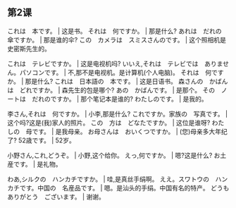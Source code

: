 ## 第2课

これは　本です。  |  这是书。
それは　何ですか。  |  那是什么?
あれは　だれの　傘ですか。  |  那是谁的伞?
この　カメラは　スミスさんのです。  |  这个照相机是史密斯先生的。


これは　テレビですか。  |  这是电视机吗?
いいえ,それは　テレビでは　ありません。パソコンです。  |  不,那不是电视机。是计算机(个人电脑)。
それは　何ですか。  |  那是什么?
これは　日本語の　本です。  |  这是日语书。
森さんの　かばんは　どれですか。  |  森先生的包是哪个?
あの　かばんです。  |  是那个。
その　ノートは　だれのですか。  |  那个笔记本是谁的?
わたしのです。  |  是我的。


李さん,それは　何ですか。  |  小李,那是什么?
これですか。家族の　写真です。  |  这个吗?这是(我)家人的照片。
この　方は　どなたですか。  |  这位是谁呀?
わたしの　母です。  |  是我母亲。
お母さんは　おいくつですか。  |  (您)母亲多大年纪了?
52歳です。  |  52岁。


小野さん,これ,どうぞ。  |  小野,这个给你。
えっ,何ですか。  |  嗯?这是什么?
お土産です。  |  是礼物。


わあ,シルクの　ハンカチですか。  |  哇,是真丝手绢啊。
ええ。スワトウの　ハンカチです。中国の　名産品です。  |  嗯。是汕头的手绢。中国有名的特产。
どうも　ありがとう　ございます。  |  谢谢。